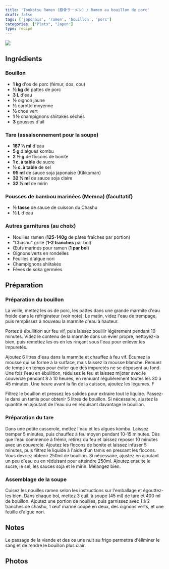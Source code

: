 ```yaml
---
title: 'Tonkotsu Ramen (豚骨ラーメン) / Ramen au bouillon de porc'
draft: false
tags: ['japonais', 'ramen', 'bouillon', 'porc']
categories: ["Plats", "Japon"]
type: recipe
---
```


![](../images/tonkotsu-ramen.jpg)

<!-- section -->

## Ingrédients

### Bouillon

- **1 kg** d'os de porc (fémur, dos, cou)
- **½ kg** de pattes de porc
- **3 L** d'eau
- **½** oignon jaune
- **½** carotte moyenne
- **½** chou vert
- **1 ½** champignons shiitakés séchés
- **3** gousses d'ail

### Tare (assaisonnement pour la soupe)

- **187 ½ ml** d'eau
- **5 g** d'algues kombu
- **2 ½ g** de flocons de bonite
- **1 c. à table** de sucre
- **½ c. à table** de sel
- **95 ml** de sauce soja japonaise (Kikkoman)
- **32 ½ ml** de sauce soja claire
- **32 ½ ml** de mirin

### Pousses de bambou marinées (Memna) (facultatif)

- **½ tasse** de sauce de cuisson du Chashu
- **½ L** d'eau

### Autres garnitures (au choix)

- Nouilles ramen (**125-140g** de pâtes fraîches par portion)
- "Chashu" grillé (**1-2 tranches** par bol)
- Œufs marinés pour ramen (**1 par bol**)
- Oignons verts en rondelles
- Feuilles d'algue nori
- Champignons shiitakés
- Fèves de soka germées

<!-- section -->

## Préparation

### Préparation du bouillon

La veille, mettez les os de porc, les pattes dans une grande marmite d'eau froide dans le réfrigirateur (voir note). Le matin, videz l'eau de trempage, puis remplissez à nouveau la marmite d'eau à hauteur.

Portez à ébullition sur feu vif, puis laissez bouillir légèrement pendant 10 minutes. Videz le contenu de la marmite dans un évier propre, nettoyez-la bien, puis remettez les os en les rinçant sous l'eau pour enlever les impuretés.

Ajoutez 6 litres d'eau dans la marmite et chauffez à feu vif. Écumez la mousse qui se forme à la surface, mais laissez la mousse blanche. Remuez de temps en temps pour éviter que des impuretés ne se déposent au fond. Une fois l'eau en ébullition, réduisez le feu et laissez mijoter avec le couvercle pendant 8 à 10 heures, en remuant régulièrement toutes les 30 à 45 minutes. Une heure avant la fin de la cuisson, ajoutez les légumes. F

Filtrez le bouillon et pressez les solides pour extraire tout le liquide. Passez-le dans un tamis pour obtenir 5 litres de bouillon. Si nécessaire, ajustez la quantité en ajoutant de l'eau ou en réduisant davantage le bouillon.

### Préparation du tare

Dans une petite casserole, mettez l'eau et les algues kombu. Laissez tremper 5 minutes, puis chauffez à feu moyen pendant 10-15 minutes. Dès que l'eau commence à frémir, retirez du feu et laissez reposer 10 minutes avec un couvercle. Ajoutez les flocons de bonite et laissez infuser 5 minutes, puis filtrez le liquide à l'aide d'un tamis en pressant les flocons. Vous devriez obtenir 250ml de bouillon. Si nécessaire, ajustez en ajoutant un peu d'eau ou en réduisant pour atteindre 250ml. Ajoutez ensuite le sucre, le sel, les sauces soja et le mirin. Mélangez bien.

### Assemblage de la soupe

Cuisez les nouilles ramen selon les instructions sur l'emballage et égouttez-les bien. Dans chaque bol, mettez 3 cuil. à soupe (45 ml) de tare et 400 ml de bouillon. Ajoutez une portion de nouilles, puis garnissez avec 1 à 2 tranches de chashu, 1 œuf mariné coupé en deux, des oignons verts, et une feuille d'algue nori.

<!-- section -->

## Notes

Le passage de la viande et des os une nuit au frigo permettra d'éliminer le sang et de rendre le bouillon plus clair.

<!-- section -->

## Photos
